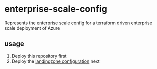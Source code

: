 # enterprise-scale-config
Represents the enterprise scale config for a terraform driven enterprise scale deployment of Azure


## usage

1. Deploy this repository first
2. Deploy the [landingzone configuration](https://github.com/CMPGitOpsInnovation/landing-zones-config) next
